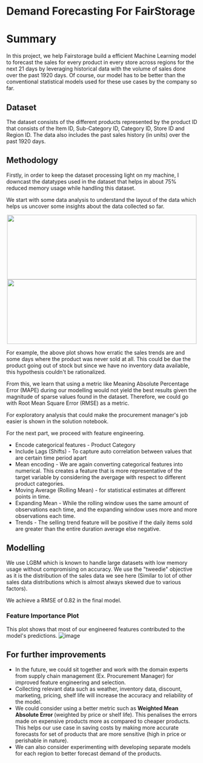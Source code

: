 # Demand Forecasting For FairStorage 

# Summary

In this project, we help Fairstorage build a efficient Machine Learning model to forecast the sales for every product in every store across regions for the next 21 days by leveraging historical data with the volume of sales done over the past 1920 days. Of course, our model has to be better than the conventional statistical models used for these use cases by the company so far. 


## Dataset 

The dataset consists of the different products represented by the product ID that consists of the Item ID, Sub-Category ID, Category ID, Store ID and Region ID. The data also includes the past sales history (in units) over the past 1920 days. 


## Methodology 

Firstly, in order to keep the dataset processing light on my machine, I downcast the datatypes used in the dataset that helps in about 75% reduced memory usage while handling this dataset.

We start with some data analysis to understand the layout of the data which helps us uncover some insights about the data collected so far. 

<p align="center">
<img src = https://user-images.githubusercontent.com/42509638/204121294-a8d34571-b842-49b7-bf8f-7f52d60dd93e.png width = 500  height= 170 >
<img src = https://user-images.githubusercontent.com/42509638/204121283-062d3e19-8796-485a-88b0-a9bf5b3ef7e3.png width = 500  height= 170>
</p>

For example, the above plot shows how erratic the sales trends are and some days where the product was never sold at all. This could be due the product going out of stock but since we have no inventory data available, this hypothesis couldn't be rationalized.

From this, we learn that using a metric like Meaning Absolute Percentage Error (MAPE) during our modelling would not yield the best results given the magnitude of sparse values found in the dataset. Therefore, we could go with Root Mean Square Error (RMSE) as a metric. 

For exploratory analysis that could make the procurement manager's job easier is shown in the solution notebook.

For the next part, we proceed with feature engineering. 
- Encode categorical features - Product Category
- Include Lags (Shifts) - To capture auto correlation between values that are certain time period apart
- Mean encoding - We are again converting categorical features into numerical. This creates a feature that is more representative of the target variable by considering the avergage with respect to different product categories.
- Moving Average (Rolling Mean) - for statistical estimates at different points in time. 
- Expanding Mean - While the rolling window uses the same amount of observations each time, and the expanding window uses more and more observations each time.
- Trends - The selling trend feature will be positive if the daily items sold are greater than the entire duration average else negative.


## Modelling

We use LGBM which is known to handle large datasets with low memory usage without compromising on accuracy. We use the "tweedie" objective as it is the distribution of the sales data we see here (Similar to lot of other sales data distributions which is almost always skewed due to various factors). 

We achieve a RMSE of 0.82 in the final model. 

### Feature Importance Plot 
This plot shows that most of our engineered features contributed to the model's predictions. 
![image](https://user-images.githubusercontent.com/42509638/204121848-0542d450-acf5-4752-9276-b3afa596a983.png)


## For further improvements

- In the future, we could sit together and work with the domain experts from supply chain management (Ex. Procurement Manager) for improved feature engineering and selection. 
- Collecting relevant data such as weather, inventory data, discount, marketing, pricing, shelf life will increase the accuracy and reliability of the model.
- We could consider using a better metric such as <b> Weighted Mean Absolute Error </b> (weighted by price or shelf life). This penalises the errors made on expensive products more as compared to cheaper products. This helps our use case in saving costs by making more accurate forecasts for set of products that are more sensitive (high in price or perishable in nature). 
- We can also consider experimenting with developing separate models for each region to better forecast demand of the products.
